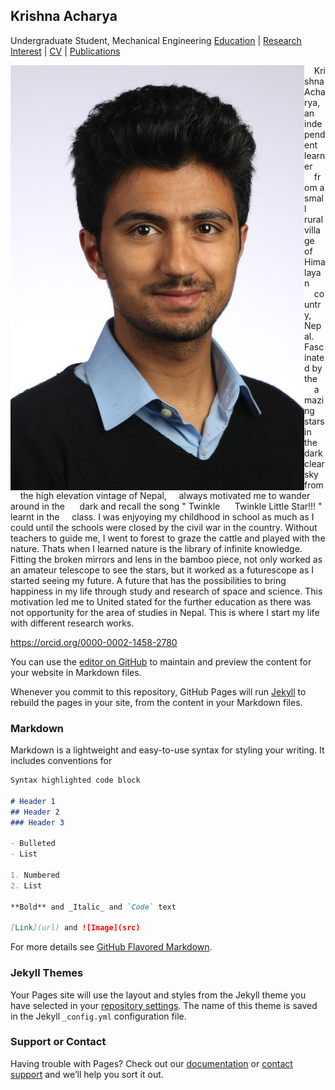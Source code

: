 ## Krishna Acharya
Undergraduate Student, Mechanical Engineering
[Education](Education.md) | [Research Interest](Research.md) | [CV](images/CV_11.pdf) | [Publications](Publications.md)





<img src="images/krishna.jpg" align = 'left'/> 

&nbsp;&nbsp;&nbsp;&nbsp;Krishna Acharya, an independent learner &nbsp;&nbsp;&nbsp;&nbsp;from a small rural village of Himalayan &nbsp;&nbsp;&nbsp;&nbsp;country, Nepal. Fascinated by the &nbsp;&nbsp;&nbsp;&nbsp;amazing stars in the dark clear sky from &nbsp;&nbsp;&nbsp;&nbsp;the high elevation vintage of Nepal,&nbsp;&nbsp;&nbsp;&nbsp; always motivated me to wander around in the &nbsp;&nbsp;&nbsp;&nbsp; dark and recall the song " Twinkle &nbsp;&nbsp;&nbsp;&nbsp; Twinkle Little Star!!! " learnt in the &nbsp;&nbsp;&nbsp;&nbsp;class. I was enjyoying my childhood in school as much as I could until the schools were closed by  the civil war in the country. Without teachers to guide me, I went to forest to graze the cattle and played with the nature. Thats when I learned nature is the library of infinite knowledge. Fitting the broken mirrors and lens in the bamboo piece, not only worked as an amateur telescope to see the stars, but it  worked as a futurescope as I started seeing my future. A future that has the possibilities to bring happiness in my life through study and research of space and science. This motivation led me to United stated for the further education as there was not opportunity for the area of studies in Nepal. This is where I start my life with different research works. 

https://orcid.org/0000-0002-1458-2780


You can use the [editor on GitHub](https://github.com/Krishna1135/Hari-Krishna.github.io/edit/master/README.md) to maintain and preview the content for your website in Markdown files.

Whenever you commit to this repository, GitHub Pages will run [Jekyll](https://jekyllrb.com/) to rebuild the pages in your site, from the content in your Markdown files.

### Markdown

Markdown is a lightweight and easy-to-use syntax for styling your writing. It includes conventions for

```markdown
Syntax highlighted code block

# Header 1
## Header 2
### Header 3

- Bulleted
- List

1. Numbered
2. List

**Bold** and _Italic_ and `Code` text

[Link](url) and ![Image](src)
```

For more details see [GitHub Flavored Markdown](https://guides.github.com/features/mastering-markdown/).

### Jekyll Themes

Your Pages site will use the layout and styles from the Jekyll theme you have selected in your [repository settings](https://github.com/Krishna1135/Hari-Krishna.github.io/settings). The name of this theme is saved in the Jekyll `_config.yml` configuration file.

### Support or Contact

Having trouble with Pages? Check out our [documentation](https://help.github.com/categories/github-pages-basics/) or [contact support](https://github.com/contact) and we’ll help you sort it out.
